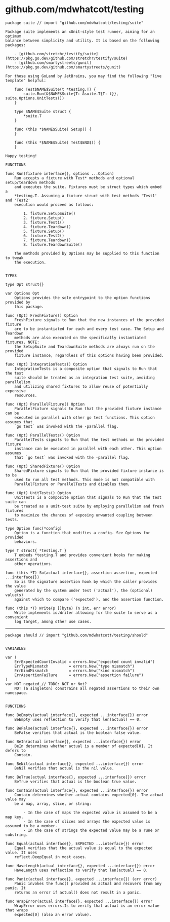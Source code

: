 # github.com/mdwhatcott/testing



	package suite // import "github.com/mdwhatcott/testing/suite"
	
	Package suite implements an xUnit-style test runner, aiming for an optimum
	balance between simplicity and utility. It is based on the following
	packages:
	
	    - [github.com/stretchr/testify/suite](https://pkg.go.dev/github.com/stretchr/testify/suite)
	    - [github.com/smartystreets/gunit](https://pkg.go.dev/github.com/smartystreets/gunit)
	
	For those using GoLand by JetBrains, you may find the following "live
	template" helpful:
	
	    func Test$NAME$Suite(t *testing.T) {
	    	suite.Run(&$NAME$Suite{T: &suite.T{T: t}}, suite.Options.UnitTests())
	    }
	
	    type $NAME$Suite struct {
	    	*suite.T
	    }
	
	    func (this *$NAME$Suite) Setup() {
	    }
	
	    func (this *$NAME$Suite) Test$END$() {
	    }
	
	Happy testing!
	
	FUNCTIONS
	
	func Run(fixture interface{}, options ...Option)
	    Run accepts a fixture with Test* methods and optional setup/teardown methods
	    and executes the suite. Fixtures must be struct types which embed a
	    *testing.T. Assuming a fixture struct with test methods 'Test1' and 'Test2'
	    execution would proceed as follows:
	
	        1. fixture.SetupSuite()
	        2. fixture.Setup()
	        3. fixture.Test1()
	        4. fixture.Teardown()
	        5. fixture.Setup()
	        6. fixture.Test2()
	        7. fixture.Teardown()
	        8. fixture.TeardownSuite()
	
	    The methods provided by Options may be supplied to this function to tweak
	    the execution.
	
	
	TYPES
	
	type Opt struct{}
	
	var Options Opt
	    Options provides the sole entrypoint to the option functions provided by
	    this package.
	
	func (Opt) FreshFixture() Option
	    FreshFixture signals to Run that the new instances of the provided fixture
	    are to be instantiated for each and every test case. The Setup and Teardown
	    methods are also executed on the specifically instantiated fixtures. NOTE:
	    the SetupSuite and TeardownSuite methods are always run on the provided
	    fixture instance, regardless of this options having been provided.
	
	func (Opt) IntegrationTests() Option
	    IntegrationTests is a composite option that signals to Run that the test
	    suite should be treated as an integration test suite, avoiding parallelism
	    and utilizing shared fixtures to allow reuse of potentially expensive
	    resources.
	
	func (Opt) ParallelFixture() Option
	    ParallelFixture signals to Run that the provided fixture instance can be
	    executed in parallel with other go test functions. This option assumes that
	    `go test` was invoked with the -parallel flag.
	
	func (Opt) ParallelTests() Option
	    ParallelTests signals to Run that the test methods on the provided fixture
	    instance can be executed in parallel with each other. This option assumes
	    that `go test` was invoked with the -parallel flag.
	
	func (Opt) SharedFixture() Option
	    SharedFixture signals to Run that the provided fixture instance is to be
	    used to run all test methods. This mode is not compatible with
	    ParallelFixture or ParallelTests and disables them.
	
	func (Opt) UnitTests() Option
	    UnitTests is a composite option that signals to Run that the test suite can
	    be treated as a unit-test suite by employing parallelism and fresh fixtures
	    to maximize the chances of exposing unwanted coupling between tests.
	
	type Option func(*config)
	    Option is a function that modifies a config. See Options for provided
	    behaviors.
	
	type T struct{ *testing.T }
	    T embeds *testing.T and provides convenient hooks for making assertions and
	    other operations.
	
	func (this *T) So(actual interface{}, assertion assertion, expected ...interface{})
	    So is the signature assertion hook by which the caller provides the value
	    generated by the system under test ('actual'), the (optional) value(s)
	    against which to compare ('expected'), and the assertion function.
	
	func (this *T) Write(p []byte) (n int, err error)
	    Write implements io.Writer allowing for the suite to serve as a convenient
	    log target, among other use cases.
	
---

	package should // import "github.com/mdwhatcott/testing/should"
	
	
	VARIABLES
	
	var (
		ErrExpectedCountInvalid = errors.New("expected count invalid")
		ErrTypeMismatch         = errors.New("type mismatch")
		ErrKindMismatch         = errors.New("kind mismatch")
		ErrAssertionFailure     = errors.New("assertion failure")
	)
	var NOT negated // TODO: NOT or Not?
	    NOT (a singleton) constrains all negated assertions to their own namespace.
	
	
	FUNCTIONS
	
	func BeEmpty(actual interface{}, expected ...interface{}) error
	    BeEmpty uses reflection to verify that len(actual) == 0.
	
	func BeFalse(actual interface{}, expected ...interface{}) error
	    BeFalse verifies that actual is the boolean false value.
	
	func BeIn(actual interface{}, expected ...interface{}) error
	    BeIn determines whether actual is a member of expected[0]. It defers to
	    Contain.
	
	func BeNil(actual interface{}, expected ...interface{}) error
	    BeNil verifies that actual is the nil value.
	
	func BeTrue(actual interface{}, expected ...interface{}) error
	    BeTrue verifies that actual is the boolean true value.
	
	func Contain(actual interface{}, expected ...interface{}) error
	    Contain determines whether actual contains expected[0]. The actual value may
	    be a map, array, slice, or string:
	
	        - In the case of maps the expected value is assumed to be a map key.
	        - In the case of slices and arrays the expected value is assumed to be a member.
	        - In the case of strings the expected value may be a rune or substring.
	
	func Equal(actual interface{}, EXPECTED ...interface{}) error
	    Equal verifies that the actual value is equal to the expected value. It uses
	    reflect.DeepEqual in most cases.
	
	func HaveLength(actual interface{}, expected ...interface{}) error
	    HaveLength uses reflection to verify that len(actual) == 0.
	
	func Panic(actual interface{}, expected ...interface{}) (err error)
	    Panic invokes the func() provided as actual and recovers from any panic. It
	    returns an error if actual() does not result in a panic.
	
	func WrapError(actual interface{}, expected ...interface{}) error
	    WrapError uses errors.Is to verify that actual is an error value that wraps
	    expected[0] (also an error value).
	

